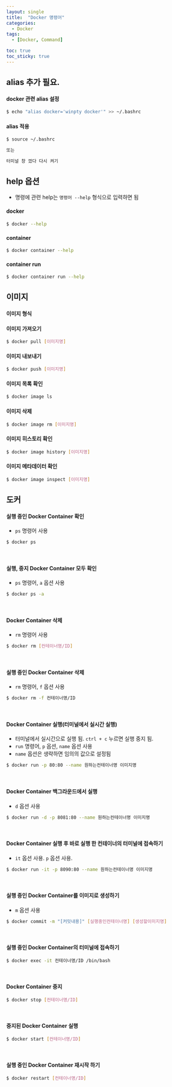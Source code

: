 ```yaml
---
layout: single
title:  "Docker 명령어"
categories:
  - Docker
tags:
  - [Docker, Command]

toc: true
toc_sticky: true
---
```


## alias 추가 필요.

#### docker 관련 alias 설정
```bash
$ echo "alias docker='winpty docker'" >> ~/.bashrc
```

#### alias 적용
```bash
$ source ~/.bashrc

또는

터미널 창 껐다 다시 켜기
```


## help 옵션

- 명령에 관련 help는 `명령어 --help` 형식으로 입력하면 됨

#### docker
```bash
$ docker --help
```

#### container
```bash
$ docker container --help
```

#### container run
```bash
$ docker container run --help
```


## 이미지

#### 이미지 형식


#### 이미지 가져오기
```bash
$ docker pull [이미지명]
```

#### 이미지 내보내기
```bash
$ docker push [이미지명]
```

#### 이미지 목록 확인
```bash
$ docker image ls
```

#### 이미지 삭제
```bash
$ docker image rm [이미지명]
```

#### 이미지 히스토리 확인
```bash
$ docker image history [이미지명]
```

#### 이미지 메타데이터 확인
```bash
$ docker image inspect [이미지명]
```



## 도커

#### 실행 중인 Docker Container 확인
- `ps` 명령어 사용

```bash
$ docker ps
```

<br>

#### 실행, 중지 Docker Container 모두 확인
- `ps` 명령어, `a` 옵션 사용

```bash
$ docker ps -a
```

<br>

#### Docker Container 삭제
- `rm` 명령어 사용

```bash
$ docker rm [컨테이너명/ID]
```

<br>

#### 실행 중인 Docker Container 삭제
- `rm` 명령어, `f` 옵션 사용

```bash
$ docker rm -f 컨테이너명/ID
```

<br>

#### Docker Container 실행(터미널에서 실시간 실행)
- 터미널에서 실시간으로 실행 됨. `ctrl + c` 누르면 실행 중지 됨.
- `run` 명령어, `p` 옵션, `name` 옵션 사용
- `name` 옵션은 생략하면 임의의 값으로 설정됨

```bash
$ docker run -p 80:80 --name 원하는컨테이너명 이미지명
```

<br>

#### Docker Container 백그라운드에서 실행
- `d` 옵션 사용
```bash
$ docker run -d -p 8081:80 --name 원하는컨테이너명 이미지명
```

<br>

#### Docker Container 실행 후 바로 실행 한 컨테이너의 터미널에 접속하기
- `it` 옵션 사용. `p` 옵션 사용. 
```bash
$ docker run -it -p 8090:80 --name 원하는컨테이너명 이미지명
```

<br>

#### 실행 중인 Docker Container를 이미지로 생성하기
- `m` 옵션 사용
```bash
$ docker commit -m "[커밋내용]" [실행중인컨테이너명] [생성할이미지명]
```

<br>

#### 실행 중인 Docker Container의 터미널에 접속하기
```bash
$ docker exec -it 컨테이너명/ID /bin/bash
```

<br>

#### Docker Container 중지
```bash
$ docker stop [컨테이너명/ID]
```

<br>

#### 중지된 Docker Container 실행
```bash
$ docker start [컨테이너명/ID]
```

<br>

#### 실행 중인 Docker Container 재시작 하기
```bash
$ docker restart [컨테이너명/ID]
```
